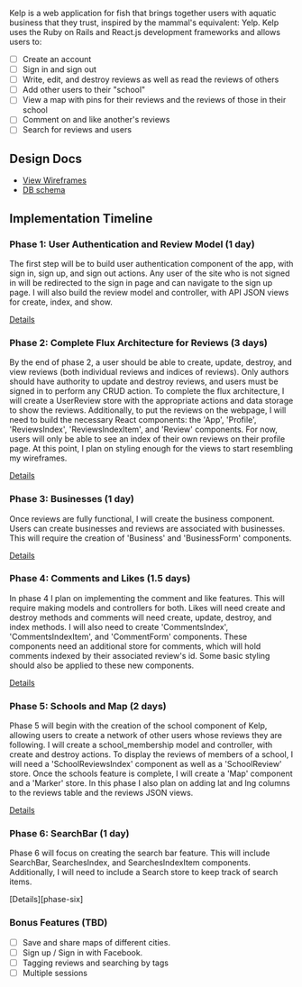 
Kelp is a web application for fish that brings together users with aquatic
business that they trust, inspired by the mammal's equivalent: Yelp. Kelp uses
the Ruby on Rails and React.js development frameworks and allows users to:

<!-- This is a Markdown checklist. Use it to keep track of your progress! -->

- [ ] Create an account
- [ ] Sign in and sign out
- [ ] Write, edit, and destroy reviews as well as read the reviews of others
- [ ] Add other users to their "school"
- [ ] View a map with pins for their reviews and the reviews of those in their school
- [ ] Comment on and like another's reviews
- [ ] Search for reviews and users

## Design Docs
* [View Wireframes][view]
* [DB schema][schema]

[view]: ./views.md
[schema]: ./schema.md

## Implementation Timeline

### Phase 1: User Authentication and Review Model (1 day)


The first step will be to build user authentication component of the app, with
sign in, sign up, and sign out actions. Any user of the site who is not signed
in will be redirected to the sign in page and can navigate to the sign up page.
I will also build the review model and controller, with API JSON views for
create, index, and show.


[Details][phase-one]

### Phase 2: Complete Flux Architecture for Reviews (3 days)

By the end of phase 2, a user should be able to create, update, destroy, and
view reviews (both individual reviews and indices of reviews). Only authors
should have authority to update and destroy reviews, and users must be signed
in to perform any CRUD action. To complete the flux architecture, I will create
a UserReview store with the appropriate actions and data storage to show the
reviews. Additionally, to put the reviews on the webpage, I will need to build
the necessary React components: the 'App', 'Profile', 'ReviewsIndex',
'ReviewsIndexItem', and 'Review' components. For now, users will only be able
to see an index of their own reviews on their profile page. At this point, I
plan on styling enough for the views to start resembling my wireframes.

[Details][phase-two]

### Phase 3: Businesses (1 day)

Once reviews are fully functional, I will create the business component. Users
can create businesses and reviews are associated with businesses. This will
require the creation of 'Business' and 'BusinessForm' components.

[Details][phase-three]

### Phase 4: Comments and Likes (1.5 days)

In phase 4 I plan on implementing the comment and like features. This will
require making models and controllers for both. Likes will need create and
destroy methods and comments will need create, update, destroy, and index
methods. I will also need to create 'CommentsIndex', 'CommentsIndexItem', and
'CommentForm' components. These components need an additional store for
comments, which will hold comments indexed by their associated review's id.
Some basic styling should also be applied to these new components.

[Details][phase-four]

### Phase 5: Schools and Map (2 days)

Phase 5 will begin with the creation of the school component of Kelp, allowing
users to create a network of other users whose reviews they are following. I
will create a school_membership model and controller, with create and destroy
actions. To display the reviews of members of a school, I will need a
'SchoolReviewsIndex' component as well as a 'SchoolReview' store. Once the
schools feature is complete, I will create a 'Map' component and a 'Marker'
store. In this phase I also plan on adding lat and lng columns to the reviews
table and the reviews JSON views.

[Details][phase-five]

### Phase 6: SearchBar (1 day)

Phase 6 will focus on creating the search bar feature. This will include
SearchBar, SearchesIndex, and SearchesIndexItem components. Additionally, I will
need to include a Search store to keep track of search items.

[Details][phase-six]


### Bonus Features (TBD)
- [ ] Save and share maps of different cities.
- [ ] Sign up / Sign in with Facebook.
- [ ] Tagging reviews and searching by tags
- [ ] Multiple sessions

[phase-one]: ./phases/phase1.md
[phase-two]: ./phases/phase2.md
[phase-three]: ./phases/phase3.md
[phase-four]: ./phases/phase4.md
[phase-five]: ./phases/phase5.md
